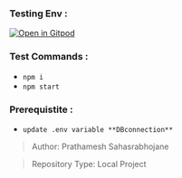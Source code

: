 ### Testing Env :

[![Open in Gitpod](https://gitpod.io/button/open-in-gitpod.svg)](https://gitpod.io/#https://github.com/TheShubham99/JobStop)

### Test Commands :

- `npm i`
- `npm start`

### Prerequistite :

- `update .env variable **DBconnection**`

> Author: Prathamesh Sahasrabhojane

> Repository Type: Local Project

